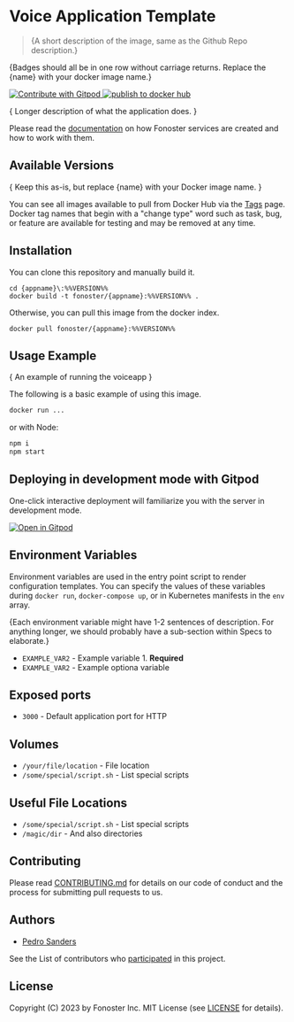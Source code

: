 # Voice Application Template

> {A short description of the image, same as the Github Repo description.}

{Badges should all be in one row without carriage returns. Replace the {name} with your docker image name.}

<a href="https://gitpod.io/#https://github.com/fonoster/nodejs-voiceapp"> <img src="https://img.shields.io/badge/Contribute%20with-Gitpod-908a85?logo=gitpod" alt="Contribute with Gitpod" /> [![publish to docker hub](https://github.com/fonoster/nodejs-voiceapp/actions/workflows/gh_docker.yml/badge.svg)](https://github.com/fonoster/nodejs-voiceapp/actions/workflows/gh_docker.yml)

{ Longer description of what the application does. }

Please read the [documentation](link) on how Fonoster services are created and how to work with them.

## Available Versions

{ Keep this as-is, but replace {name} with your Docker image name. }

You can see all images available to pull from Docker Hub via the [Tags]() page. Docker tag names that begin with a "change type" word such as task, bug, or feature are available for testing and may be removed at any time.

## Installation

You can clone this repository and manually build it.

```
cd {appname}\:%%VERSION%%
docker build -t fonoster/{appname}:%%VERSION%% .
```

Otherwise, you can pull this image from the docker index.

```
docker pull fonoster/{appname}:%%VERSION%%
```

## Usage Example

{ An example of running the voiceapp }

The following is a basic example of using this image.

```bash
docker run ...
```

or with Node:

```bash
npm i
npm start
```

## Deploying in development mode with Gitpod

One-click interactive deployment will familiarize you with the server in development mode.

[![Open in Gitpod](https://gitpod.io/button/open-in-gitpod.svg)](https://gitpod.io/#https://github.com/fonoster/nodejs-voiceapp)

## Environment Variables

Environment variables are used in the entry point script to render configuration templates. You can specify the values of these variables during `docker run`, `docker-compose up`, or in Kubernetes manifests in the `env` array.

{Each environment variable might have 1-2 sentences of description. For anything longer, we should probably have a sub-section within Specs to elaborate.}

- `EXAMPLE_VAR2` - Example variable 1. **Required**
- `EXAMPLE_VAR2` - Example optiona variable

## Exposed ports

- `3000` - Default application port for HTTP

## Volumes

- `/your/file/location` - File location
- `/some/special/script.sh` - List special scripts

## Useful File Locations

- `/some/special/script.sh` - List special scripts
- `/magic/dir` - And also directories

## Contributing

Please read [CONTRIBUTING.md](https://github.com/fonoster/fonoster/blob/master/CONTRIBUTING.md) for details on our code of conduct and the process for submitting pull requests to us.

## Authors

- [Pedro Sanders](https://github.com/psanders)

See the List of contributors who [participated](https://github.com/fonoster/fonoster/contributors) in this project.

## License

Copyright (C) 2023 by Fonoster Inc. MIT License (see [LICENSE](https://github.com/fonoster/fonoster/blob/master/LICENSE) for details).
